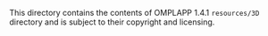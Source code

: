 This directory contains the contents of OMPLAPP 1.4.1 `resources/3D` directory and is subject to their copyright and licensing.
